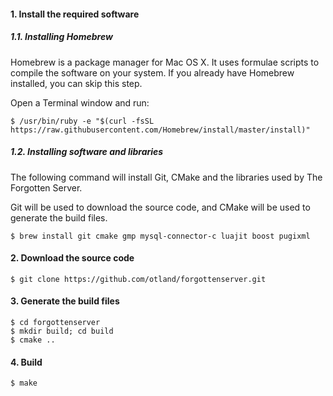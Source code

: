 #### 1. Install the required software

##### 1.1. Installing Homebrew

Homebrew is a package manager for Mac OS X. It uses formulae scripts to compile the software on your system. If you already have Homebrew installed, you can skip this step.

Open a Terminal window and run:

	$ /usr/bin/ruby -e "$(curl -fsSL https://raw.githubusercontent.com/Homebrew/install/master/install)"

##### 1.2. Installing software and libraries

The following command will install Git, CMake and the libraries used by The Forgotten Server.

Git will be used to download the source code, and CMake will be used to generate the build files.

	$ brew install git cmake gmp mysql-connector-c luajit boost pugixml

#### 2. Download the source code

	$ git clone https://github.com/otland/forgottenserver.git

#### 3. Generate the build files

	$ cd forgottenserver
	$ mkdir build; cd build
	$ cmake ..

#### 4. Build

	$ make
